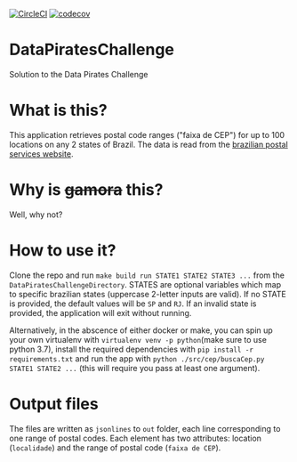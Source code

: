 [![CircleCI](https://circleci.com/gh/JCaye/DataPiratesChallenge/tree/master.svg?style=svg)](https://circleci.com/gh/JCaye/DataPiratesChallenge/tree/master) [![codecov](https://codecov.io/gh/JCaye/DataPiratesChallenge/branch/master/graph/badge.svg)](https://codecov.io/gh/JCaye/DataPiratesChallenge)
# DataPiratesChallenge
Solution to the Data Pirates Challenge

# What is this?
This application retrieves postal code ranges ("faixa de CEP") for up to 100 locations on any 2 states of Brazil. The data is read from the [brazilian postal services website](http://www.buscacep.correios.com.br/sistemas/buscacep/ResultadoBuscaFaixaCEP.cfm).

# Why is <del>gamora</del> this?
Well, why not?

# How to use it?
Clone the repo and run `make build run STATE1 STATE2 STATE3 ...` from the `DataPiratesChallengeDirectory`. STATES are optional variables which map to specific brazilian states (uppercase 2-letter inputs are valid). If no STATE is provided, the default values will be `SP` and `RJ`. If an invalid state is provided, the application will exit without running.

Alternatively, in the abscence of either docker or make, you can spin up your own virtualenv with `virtualenv venv -p python`(make sure to use python 3.7), install the required dependencies with `pip install -r requirements.txt` and run the app with `python ./src/cep/buscaCep.py STATE1 STATE2 ...` (this will require you pass at least one argument).

# Output files
The files are written as `jsonlines` to `out` folder, each line corresponding to one range of postal codes. Each element has two attributes: location (`localidade`) and the range of postal code (`faixa de CEP`).
